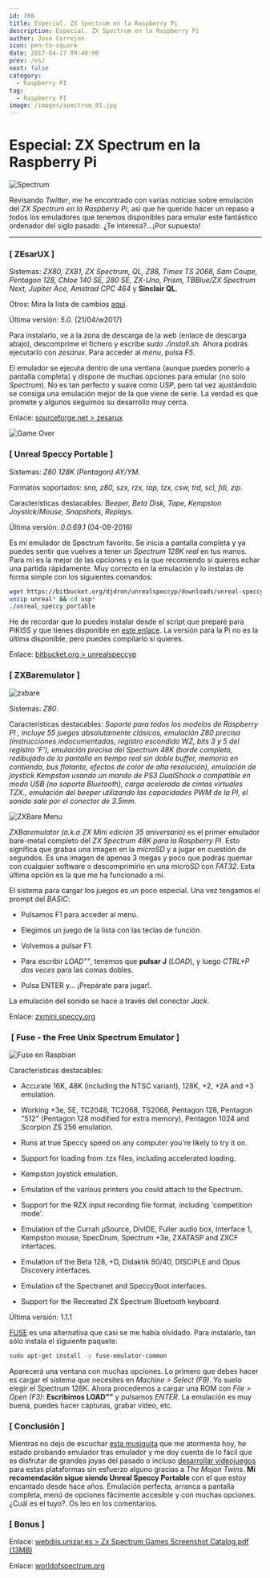 ```yaml
---
id: 788
title: Especial. ZX Spectrum en la Raspberry Pi
description: Especial. ZX Spectrum en la Raspberry Pi
author: Jose Cerrejon
icon: pen-to-square
date: 2017-04-27 09:40:00
prev: /es/
next: false
category:
  - Raspberry PI
tag:
  - Raspberry PI
image: /images/spectrum_01.jpg
---
```


# Especial: ZX Spectrum en la Raspberry Pi

![Spectrum](/images/spectrum_01.jpg)

Revisando *Twitter*, me he encontrado con varias noticias sobre emulación del *ZX Spectrum en la Raspberry Pi*, así que he querido hacer un repaso a todos los emuladores que tenemos disponibles para emular este fantástico ordenador del siglo pasado. ¿Te interesa?...¡Por supuesto!

- - -
###  [ ZEsarUX ]

Sistemas: *ZX80, ZX81, ZX Spectrum, QL, Z88, Timex TS 2068, Sam Coupe, Pentagon 128, Chloe 140 SE, 280 SE, ZX-Uno, Prism, TBBlue/ZX Spectrum Next, Jupiter Ace, Amstrad CPC 464* y **Sinclair QL**.

Otros: Mira la lista de cambios [aquí](https://sourceforge.net/projects/zesarux/files/ZEsarUX-5.0/).

Última versión: *5.0.* (21/04/w2017)

Para instalarlo, ve a la zona de descarga de la web (enlace de descarga abajo), descomprime el fichero y escribe *sudo ./install.sh*. Ahora podrás ejecutarlo con *zesarux*. Para acceder al *menu*, pulsa *F5*.

El emulador se ejecuta dentro de una ventana (aunque puedes ponerlo a pantalla completa) y dispone de muchas opciones para emular (no solo *Spectrum*). No es tan perfecto y suave como *USP*, pero tal vez ajustándolo se consiga una emulación mejor de la que viene de serie. La verdad es que promete y algunos seguimos su desarrollo muy cerca.

Enlace: [sourceforge.net > zesarux](https://sourceforge.net/projects/zesarux/files/ZEsarUX-5.0/)

![Game Over](/images/2017/04/gover.jpg)

###  [ Unreal Speccy Portable ]

Sistemas: *Z80 128K (Pentagon) AY/YM*.

Formatos soportados: *sna, z80, szx, rzx, tap, tzx, csw, trd, scl, fdi, zip*.

Características destacables: *Beeper, Beta Disk, Tape, Kempston Joystick/Mouse, Snapshots, Replays*.

Última versión: *0.0.69.1* (04-09-2016)

Es mi emulador de Spectrum favorito. Se inicia a pantalla completa y ya puedes sentir que vuelves a tener un *Spectrum 128K real* en tus manos. Para mí es la mejor de las opciones y es la que recomiendo si quieres echar una partida rápidamente. Muy correcto en la emulación y lo instalas de forma simple con los siguientes comandos:

```bash
wget https://bitbucket.org/djdron/unrealspeccyp/downloads/unreal-speccy-portable_0.0.69.1_rpi_jessie.zip
unzip unreal* && cd usp*
./unreal_speccy_portable
```

He de recordar que lo puedes instalar desde el script que preparé para PiKISS y que tienes disponible en  [este enlace](https://github.com/jmcerrejon/PiKISS/blob/master/scripts/emus/speccy.sh). La versión para la Pi no es la última disponible, pero puedes compilarlo si quieres.

Enlace: [bitbucket.org > unrealspeccyp](https://bitbucket.org/djdron/unrealspeccyp/downloads/)

###  [ ZXBaremulator ]

![zxbare](/images/2017/04/zxbare.jpg)

Sistemas: *Z80*.

Características destacables: *Soporte para todos los modelos de Raspberry PI , incluye 55 juegos absolutamente clásicos, emulación Z80 precisa (instrucciones indocumentadas, registro escondido WZ, bits 3 y 5 del registro 'F'), emulación precisa del Spectrum 48K (borde completo, redibujado de la pantalla en tiempo real sin doble buffer, memoria en contienda, bus flotante, efectos de color de alta resolución), emulación de joystick Kempston usando un mando de PS3 DualShock o compatible en modo USB (no soporta Bluetooth), carga acelerada de cintas virtuales TZX., emulación del beeper utilizando las capacidades PWM de la PI, el sonido sale por el conector de 3.5mm.*

![ZXBare Menu](/images/2017/04/zxbare_menu.jpg)

*ZXBaremulator (a.k.a ZX Mini edición 35 aniversario)* es el primer emulador bare-metal completo del *ZX Spectrum 48K para la Raspberry PI*. Esto significa que grabas una imagen en la *microSD* y a jugar en cuestión de segundos. Es una imagen de apenas 3 megas y poco que podrás quemar con cualquier software o descomprimirlo en una *microSD* con *FAT32*. Esta última opción es la que me ha funcionado a mí.

El sistema para cargar los juegos es un poco especial. Una vez tengamos el prompt del *BASIC*:

* Pulsamos F1 para acceder al menú.

* Elegimos un juego de la lista con las teclas de función.

* Volvemos a pulsar F1.

* Para escribir *LOAD""*, tenemos que **pulsar J** (*LOAD*), y luego *CTRL+P dos veces* para las comas dobles.

* Pulsa ENTER y... ¡Prepárate para jugar!.
 
La emulación del sonido se hace a través del conector *Jack*.

Enlace: [zxmini.speccy.org](http://zxmini.speccy.org/)

###  [ Fuse - the Free Unix Spectrum Emulator ]

![Fuse en Raspbian](/images/2017/04/fuse_emulator.jpg "Fuse en Raspbian")

Características destacables:

* Accurate 16K, 48K (including the NTSC variant), 128K, +2, +2A and +3 emulation.

* Working +3e, SE, TC2048, TC2068, TS2068, Pentagon 128, Pentagon "512" (Pentagon 128 modified for extra memory), Pentagon 1024 and Scorpion ZS 256 emulation.

* Runs at true Speccy speed on any computer you're likely to try it on.

* Support for loading from .tzx files, including accelerated loading.

* Kempston joystick emulation.

* Emulation of the various printers you could attach to the Spectrum.

* Support for the RZX input recording file format, including 'competition mode'.

* Emulation of the Currah μSource, DivIDE, Fuller audio box, Interface 1, Kempston mouse, SpecDrum, Spectrum +3e, ZXATASP and ZXCF interfaces.

* Emulation of the Beta 128, +D, Didaktik 80/40, DISCiPLE and Opus Discovery interfaces.

* Emulation of the Spectranet and SpeccyBoot interfaces.

* Support for the Recreated ZX Spectrum Bluetooth keyboard.

Última versión: 1.1.1

[FUSE](http://fuse-emulator.sourceforge.net/) es una alternativa que casi se me había olvidado. Para instalarlo, tan sólo instala el siguiente paquete:

```bash
sudo apt-get install -y fuse-emulator-common
```

Aparecerá una ventana con muchas opciones. Lo primero que debes hacer es cargar el sistema que necesites en *Machine > Select (F9)*. Yo suelo elegir el Spectrum 128K. Ahora procedemos a cargar una ROM con *File > Open (F3)*: **Escribimos LOAD""** y pulsamos *ENTER*. La emulación es muy buena, puedes hacer capturas, grabar vídeo, etc. 

###  [ Conclusión ]

Mientras no dejo de escuchar [esta musiquita](https://www.youtube.com/watch?v=D-8N1flZw-Y) que me atormenta hoy, he estado probando emulador tras emulador y me doy cuenta de lo fácil que es disfrutar de grandes joyas del pasado o incluso [desarrollar videojuegos](http://www.mojontwins.com/juegos_mojonos/la-churrera/) para estas plataformas sin esfuerzo alguno gracias a *The Mojon Twins*. **Mi recomendación sigue siendo Unreal Speccy Portable** con el que estoy encantado desde hace años. Emulación perfecta, arranca a pantalla completa, menú de opciones fácimente accesible y con muchas opciones. ¿Cuál es el tuyo?. Os leo en los comentarios.

###  [ Bonus ]

Enlace: [webdiis.unizar.es > Zx Spectrum Games Screenshot Catalog.pdf (13MB)](http://webdiis.unizar.es/asignaturas/videojuegos/Anexo/Ficheros%20presentacion/!!(Ebook)%20Zx%20Spectrum%20Games%20Screenshot%20Catalog%20(6000%20Color%20Screenshots%20Of%20Sinclair%20Zx%20Spectrum%20Games%20405%20Pages).pdf)

Enlace: [worldofspectrum.org](http://www.worldofspectrum.org/)